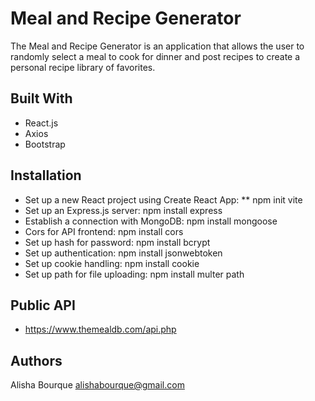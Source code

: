 # Meal and Recipe Generator

The Meal and Recipe Generator is an application that allows the user to randomly select a meal to cook for dinner and post recipes to create a personal recipe library of favorites.


## Built With
* React.js
* Axios
* Bootstrap


## Installation

* Set up a new React project using Create React App:
** npm init vite
* Set up an Express.js server:                                      npm install express
* Establish a connection with MongoDB:                            npm install mongoose
* Cors for API frontend:                                            npm install cors
* Set up hash for password:                                         npm install bcrypt
* Set up authentication:                                             npm install jsonwebtoken
* Set up cookie handling:                                            npm install cookie
* Set up path for file uploading:                                    npm install multer path


## Public API
* https://www.themealdb.com/api.php
 

## Authors

Alisha Bourque
alishabourque@gmail.com










